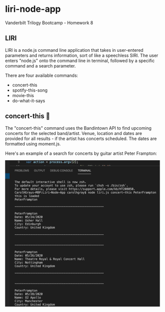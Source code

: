 # liri-node-app
Vanderbilt Trilogy Bootcamp - Homework 8

## LIRI

LIRI is a node.js command line application that takes in user-entered parameters and returns information, sort of like
a speechless SIRI.  The user enters "node.js" onto the command line in terminal, followed by a specific command and a search parameter.  

There are four available commands:
* concert-this
* spotify-this-song
* movie-this
* do-what-it-says

## concert-this :guitar:

The "concert-this" command uses the Bandintown API to find upcoming concerts for the selected band/artist.  Venue, location and dates are provided for all results - if the artist has concerts scheduled.  The dates are formatted using moment.js.

Here's an example of a search for concerts by guitar artist Peter Frampton:

![Image of concert-this](https://github.com/CarolHGray/liri-node-app/blob/master/Screenshot%202019-12-23%20at%2001.36.56.png)



